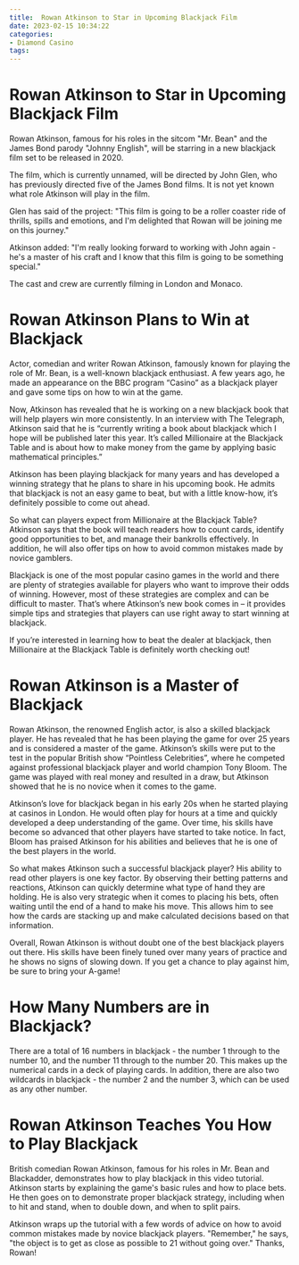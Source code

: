 ```yaml
---
title:  Rowan Atkinson to Star in Upcoming Blackjack Film
date: 2023-02-15 10:34:22
categories:
- Diamond Casino
tags:
---
```



#   Rowan Atkinson to Star in Upcoming Blackjack Film

 Rowan Atkinson, famous for his roles in the sitcom "Mr. Bean" and the James Bond parody "Johnny English", will be starring in a new blackjack film set to be released in 2020.

The film, which is currently unnamed, will be directed by John Glen, who has previously directed five of the James Bond films. It is not yet known what role Atkinson will play in the film.

Glen has said of the project: "This film is going to be a roller coaster ride of thrills, spills and emotions, and I'm delighted that Rowan will be joining me on this journey."

Atkinson added: "I'm really looking forward to working with John again - he's a master of his craft and I know that this film is going to be something special."

The cast and crew are currently filming in London and Monaco.

#   Rowan Atkinson Plans to Win at Blackjack

Actor, comedian and writer Rowan Atkinson, famously known for playing the role of Mr. Bean, is a well-known blackjack enthusiast. A few years ago, he made an appearance on the BBC program “Casino” as a blackjack player and gave some tips on how to win at the game.

Now, Atkinson has revealed that he is working on a new blackjack book that will help players win more consistently. In an interview with The Telegraph, Atkinson said that he is “currently writing a book about blackjack which I hope will be published later this year. It’s called Millionaire at the Blackjack Table and is about how to make money from the game by applying basic mathematical principles.”

Atkinson has been playing blackjack for many years and has developed a winning strategy that he plans to share in his upcoming book. He admits that blackjack is not an easy game to beat, but with a little know-how, it’s definitely possible to come out ahead.

So what can players expect from Millionaire at the Blackjack Table? Atkinson says that the book will teach readers how to count cards, identify good opportunities to bet, and manage their bankrolls effectively. In addition, he will also offer tips on how to avoid common mistakes made by novice gamblers.

Blackjack is one of the most popular casino games in the world and there are plenty of strategies available for players who want to improve their odds of winning. However, most of these strategies are complex and can be difficult to master. That’s where Atkinson’s new book comes in – it provides simple tips and strategies that players can use right away to start winning at blackjack.

If you’re interested in learning how to beat the dealer at blackjack, then Millionaire at the Blackjack Table is definitely worth checking out!

#   Rowan Atkinson is a Master of Blackjack

Rowan Atkinson, the renowned English actor, is also a skilled blackjack player. He has revealed that he has been playing the game for over 25 years and is considered a master of the game. Atkinson’s skills were put to the test in the popular British show “Pointless Celebrities”, where he competed against professional blackjack player and world champion Tony Bloom. The game was played with real money and resulted in a draw, but Atkinson showed that he is no novice when it comes to the game.

Atkinson’s love for blackjack began in his early 20s when he started playing at casinos in London. He would often play for hours at a time and quickly developed a deep understanding of the game. Over time, his skills have become so advanced that other players have started to take notice. In fact, Bloom has praised Atkinson for his abilities and believes that he is one of the best players in the world.

So what makes Atkinson such a successful blackjack player? His ability to read other players is one key factor. By observing their betting patterns and reactions, Atkinson can quickly determine what type of hand they are holding. He is also very strategic when it comes to placing his bets, often waiting until the end of a hand to make his move. This allows him to see how the cards are stacking up and make calculated decisions based on that information.

Overall, Rowan Atkinson is without doubt one of the best blackjack players out there. His skills have been finely tuned over many years of practice and he shows no signs of slowing down. If you get a chance to play against him, be sure to bring your A-game!

#   How Many Numbers are in Blackjack?

There are a total of 16 numbers in blackjack - the number 1 through to the number 10, and the number 11 through to the number 20. This makes up the numerical cards in a deck of playing cards. In addition, there are also two wildcards in blackjack - the number 2 and the number 3, which can be used as any other number.

#   Rowan Atkinson Teaches You How to Play Blackjack

British comedian Rowan Atkinson, famous for his roles in Mr. Bean and Blackadder, demonstrates how to play blackjack in this video tutorial. Atkinson starts by explaining the game's basic rules and how to place bets. He then goes on to demonstrate proper blackjack strategy, including when to hit and stand, when to double down, and when to split pairs.

Atkinson wraps up the tutorial with a few words of advice on how to avoid common mistakes made by novice blackjack players. "Remember," he says, "the object is to get as close as possible to 21 without going over." Thanks, Rowan!